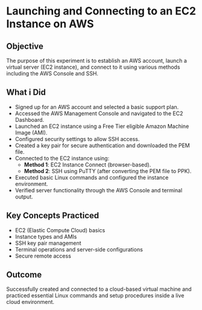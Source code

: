 # Launching and Connecting to an EC2 Instance on AWS

## Objective

The purpose of this experiment is to establish an AWS account, launch a virtual server (EC2 instance), and connect to it using various methods including the AWS Console and SSH.

## What i Did

- Signed up for an AWS account and selected a basic support plan.
- Accessed the AWS Management Console and navigated to the EC2 Dashboard.
- Launched an EC2 instance using a Free Tier eligible Amazon Machine Image (AMI).
- Configured security settings to allow SSH access.
- Created a key pair for secure authentication and downloaded the PEM file.
- Connected to the EC2 instance using:
  - **Method 1**: EC2 Instance Connect (browser-based).
  - **Method 2**: SSH using PuTTY (after converting the PEM file to PPK).
- Executed basic Linux commands and configured the instance environment.
- Verified server functionality through the AWS Console and terminal output.

## Key Concepts Practiced

- EC2 (Elastic Compute Cloud) basics
- Instance types and AMIs
- SSH key pair management
- Terminal operations and server-side configurations
- Secure remote access

## Outcome

Successfully created and connected to a cloud-based virtual machine and practiced essential Linux commands and setup procedures inside a live cloud environment.
